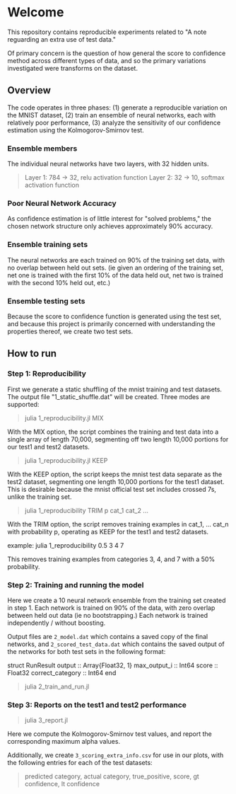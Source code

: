 # Welcome

This repository contains reproducible experiments related to "A note
reguarding an extra use of test data."

Of primary concern is the question of how general the score to
confidence method across different types of data, and so the primary
variations investigated were transforms on the dataset.

## Overview

The code operates in three phases: (1) generate a reproducible
variation on the MNIST dataset, (2) train an ensemble of neural
networks, each with relatively poor performance, (3) analyze the
sensitivity of our confidence estimation using the Kolmogorov-Smirnov
test.

### Ensemble members

The individual neural networks have two layers, with 32 hidden units.

> Layer 1: 784 -> 32, relu activation function
> Layer 2: 32 -> 10, softmax activation function

### Poor Neural Network Accuracy

As confidence estimation is of little interest for "solved problems,"
the chosen network structure only achieves approximately 90% accuracy.

### Ensemble training sets

The neural networks are each trained on 90% of the training set data,
with no overlap between held out sets. (ie given an ordering of the
training set, net one is trained with the first 10% of the data held
out, net two is trained with the second 10% held out, etc.)

### Ensemble testing sets

Because the score to confidence function is generated using the test
set, and because this project is primarily concerned with
understanding the properties thereof, we create two test sets.

## How to run

### Step 1: Reproducibility

First we generate a static shuffling of the mnist training and test
datasets. The output file "1_static_shuffle.dat" will be created. Three
modes are supported:

> julia 1_reproducibility.jl MIX

With the MIX option, the script combines the training and test data
into a single array of length 70,000, segmenting off two length 10,000
portions for our test1 and test2 datasets.

> julia 1_reproducibility.jl KEEP

With the KEEP option, the script keeps the mnist test data separate as
the test2 dataset, segmenting one length 10,000 portions for the test1
dataset. This is desirable because the mnist official test set
includes crossed 7s, unlike the training set.

> julia 1_reproducibility TRIM p cat_1 cat_2 ...

With the TRIM option, the script removes training examples in cat_1, ... cat_n with probability p, operating as KEEP for the test1 and test2 datasets.

example: julia 1_reproducibility 0.5 3 4 7

This removes training examples from categories 3, 4, and 7 with a 50% probability.

### Step 2: Training and running the model

Here we create a 10 neural network ensemble from the training set
created in step 1. Each network is trained on 90% of the data, with
zero overlap between held out data (ie no bootstrapping.) Each network
is trained independently / without boosting.

Output files are ``2_model.dat`` which contains a saved copy of the final networks, and ``2_scored_test_data.dat`` which contains the saved output of the networks for both test sets in the following format:

struct RunResult
  output :: Array{Float32, 1}
  max_output_i :: Int64
  score :: Float32
  correct_category :: Int64
end

> julia 2_train_and_run.jl

### Step 3: Reports on the test1 and test2 performance

> julia 3_report.jl

Here we compute the Kolmogorov-Smirnov test values, and report the
corresponding maximum alpha values.

Additionally, we create ``3_scoring_extra_info.csv`` for use in our
plots, with the following entries for each of the test datasets:

> predicted category, actual category, true_positive, score, gt confidence, lt confidence
